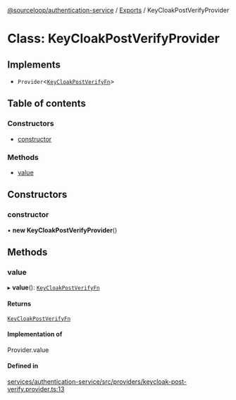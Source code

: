 [@sourceloop/authentication-service](../README.md) / [Exports](../modules.md) / KeyCloakPostVerifyProvider

# Class: KeyCloakPostVerifyProvider

## Implements

- `Provider`<[`KeyCloakPostVerifyFn`](../interfaces/KeyCloakPostVerifyFn.md)\>

## Table of contents

### Constructors

- [constructor](KeyCloakPostVerifyProvider.md#constructor)

### Methods

- [value](KeyCloakPostVerifyProvider.md#value)

## Constructors

### constructor

• **new KeyCloakPostVerifyProvider**()

## Methods

### value

▸ **value**(): [`KeyCloakPostVerifyFn`](../interfaces/KeyCloakPostVerifyFn.md)

#### Returns

[`KeyCloakPostVerifyFn`](../interfaces/KeyCloakPostVerifyFn.md)

#### Implementation of

Provider.value

#### Defined in

[services/authentication-service/src/providers/keycloak-post-verify.provider.ts:13](https://github.com/codeweb05/repo1/blob/ea19add/services/authentication-service/src/providers/keycloak-post-verify.provider.ts#L13)
